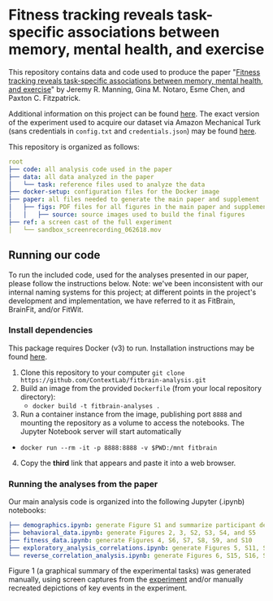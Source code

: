 # Fitness tracking reveals task-specific associations between memory, mental health, and exercise

This repository contains data and code used to produce the paper "[Fitness tracking reveals task-specific associations between memory, mental health, and exercise]()" by Jeremy R. Manning, Gina M. Notaro, Esme Chen, and Paxton C. Fitzpatrick.

Additional information on this project can be found [here](https://github.com/ContextLab/brainfit-task). The exact version of the experiment used to acquire our dataset via Amazon Mechanical Turk (sans credentials in `config.txt` and `credentials.json`) may be found [here](https://github.com/ContextLab/brainfit-task/tree/9541c6678ddb1c8da7395ec76869ad97ee1d0dd2).

This repository is organized as follows:
```yaml
root
├── code: all analysis code used in the paper
├── data: all data analyzed in the paper
│   └── task: reference files used to analyze the data
├── docker-setup: configuration files for the Docker image
├── paper: all files needed to generate the main paper and supplement
│   ├── figs: PDF files for all figures in the main paper and supplement
│   │   ├── source: source images used to build the final figures
├── ref: a screen cast of the full experiment
│   └── sandbox_screenrecording_062618.mov
```

## Running our code

To run the included code, used for the analyses presented in our paper, please follow the instructions below.  Note: we've been inconsistent with our internal naming systems for this project; at different points in the project's development and implementation, we have referred to it as FitBrain, BrainFit, and/or FitWit.

### Install dependencies

This package requires Docker (v3) to run. Installation instructions may be found [here](https://docs.docker.com/install/).

1. Clone this repository to your computer
   `git clone https://github.com/ContextLab/fitbrain-analysis.git`
2. Build an image from the provided `Dockerfile` (from your local repository directory):
   - `docker build -t fitbrain-analyses .`
3. Run a container instance from the image, publishing port `8888` and mounting the repository as a volume to access the notebooks. The Jupyter Notebook server will start automatically
  - `docker run --rm -it -p 8888:8888 -v $PWD:/mnt fitbrain`
4. Copy the **third** link that appears and paste it into a web browser.

### Running the analyses from the paper

Our main analysis code is organized into the following Jupyter (.ipynb) notebooks:
```yaml
├── demographics.ipynb: generate Figure S1 and summarize participant demographics
├── behavioral_data.ipynb: generate Figures 2, 3, S2, S3, S4, and S5
├── fitness_data.ipynb: generate Figures 4, S6, S7, S8, S9, and S10
├── exploratory_analysis_correlations.ipynb: generate Figures 5, S11, S12, S13, and S14, along with the statistical tests associated with the "exploratory correlation analyses" in the main text
└── reverse_correlation_analysis.ipynb: generate Figures 6, S15, S16, S17, S18, S19, and S20
```

Figure 1 (a graphical summary of the experimental tasks) was generated manually, using screen captures from the [experiment](https://github.com/ContextLab/brainfit-task) and/or manually recreated depictions of key events in the experiment.